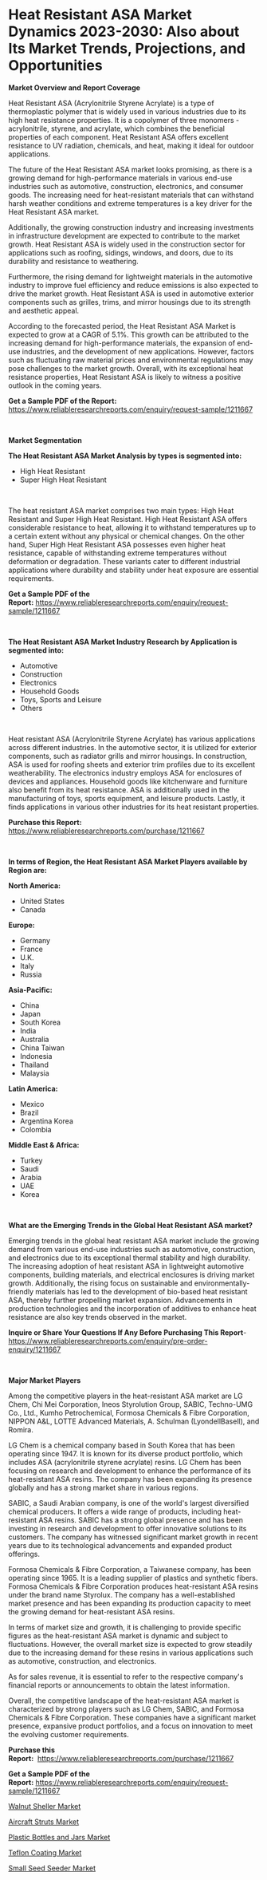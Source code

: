 <p><h1>Heat Resistant ASA Market Dynamics 2023-2030: Also about Its Market Trends, Projections, and Opportunities</h1></p><p><strong>Market Overview and Report Coverage</strong></p>
<p><p>Heat Resistant ASA (Acrylonitrile Styrene Acrylate) is a type of thermoplastic polymer that is widely used in various industries due to its high heat resistance properties. It is a copolymer of three monomers - acrylonitrile, styrene, and acrylate, which combines the beneficial properties of each component. Heat Resistant ASA offers excellent resistance to UV radiation, chemicals, and heat, making it ideal for outdoor applications.</p><p>The future of the Heat Resistant ASA market looks promising, as there is a growing demand for high-performance materials in various end-use industries such as automotive, construction, electronics, and consumer goods. The increasing need for heat-resistant materials that can withstand harsh weather conditions and extreme temperatures is a key driver for the Heat Resistant ASA market.</p><p>Additionally, the growing construction industry and increasing investments in infrastructure development are expected to contribute to the market growth. Heat Resistant ASA is widely used in the construction sector for applications such as roofing, sidings, windows, and doors, due to its durability and resistance to weathering.</p><p>Furthermore, the rising demand for lightweight materials in the automotive industry to improve fuel efficiency and reduce emissions is also expected to drive the market growth. Heat Resistant ASA is used in automotive exterior components such as grilles, trims, and mirror housings due to its strength and aesthetic appeal.</p><p>According to the forecasted period, the Heat Resistant ASA Market is expected to grow at a CAGR of 5.1%. This growth can be attributed to the increasing demand for high-performance materials, the expansion of end-use industries, and the development of new applications. However, factors such as fluctuating raw material prices and environmental regulations may pose challenges to the market growth. Overall, with its exceptional heat resistance properties, Heat Resistant ASA is likely to witness a positive outlook in the coming years.</p></p>
<p><strong>Get a Sample PDF of the Report:</strong> <a href="https://www.reliableresearchreports.com/enquiry/request-sample/1211667">https://www.reliableresearchreports.com/enquiry/request-sample/1211667</a></p>
<p>&nbsp;</p>
<p><strong>Market Segmentation</strong></p>
<p><strong>The Heat Resistant ASA Market Analysis by types is segmented into:</strong></p>
<p><ul><li>High Heat Resistant</li><li>Super High Heat Resistant</li></ul></p>
<p>&nbsp;</p>
<p><p>The heat resistant ASA market comprises two main types: High Heat Resistant and Super High Heat Resistant. High Heat Resistant ASA offers considerable resistance to heat, allowing it to withstand temperatures up to a certain extent without any physical or chemical changes. On the other hand, Super High Heat Resistant ASA possesses even higher heat resistance, capable of withstanding extreme temperatures without deformation or degradation. These variants cater to different industrial applications where durability and stability under heat exposure are essential requirements.</p></p>
<p><strong>Get a Sample PDF of the Report:</strong>&nbsp;<a href="https://www.reliableresearchreports.com/enquiry/request-sample/1211667">https://www.reliableresearchreports.com/enquiry/request-sample/1211667</a></p>
<p>&nbsp;</p>
<p><strong>The Heat Resistant ASA Market Industry Research by Application is segmented into:</strong></p>
<p><ul><li>Automotive</li><li>Construction</li><li>Electronics</li><li>Household Goods</li><li>Toys, Sports and Leisure</li><li>Others</li></ul></p>
<p>&nbsp;</p>
<p><p>Heat resistant ASA (Acrylonitrile Styrene Acrylate) has various applications across different industries. In the automotive sector, it is utilized for exterior components, such as radiator grills and mirror housings. In construction, ASA is used for roofing sheets and exterior trim profiles due to its excellent weatherability. The electronics industry employs ASA for enclosures of devices and appliances. Household goods like kitchenware and furniture also benefit from its heat resistance. ASA is additionally used in the manufacturing of toys, sports equipment, and leisure products. Lastly, it finds applications in various other industries for its heat resistant properties.</p></p>
<p><strong>Purchase this Report:</strong>&nbsp; <a href="https://www.reliableresearchreports.com/purchase/1211667">https://www.reliableresearchreports.com/purchase/1211667</a></p>
<p>&nbsp;</p>
<p><strong>In terms of Region, the Heat Resistant ASA Market Players available by Region are:</strong></p>
<p>
    <p> <strong> North America: </strong>
        <ul>
            <li>United States</li>
            <li>Canada</li>
        </ul>
        </p> 
    <p> <strong> Europe: </strong>
        <ul>
            <li>Germany</li>
            <li>France</li>
            <li>U.K.</li>
            <li>Italy</li>
            <li>Russia</li>
        </ul>
        </p> 
    <p> <strong> Asia-Pacific: </strong>
        <ul>
            <li>China</li>
            <li>Japan</li>
            <li>South Korea</li>
            <li>India</li>
            <li>Australia</li>
            <li>China Taiwan</li>
            <li>Indonesia</li>
            <li>Thailand</li>
            <li>Malaysia</li>
        </ul>
        </p> 
    <p> <strong> Latin America: </strong>
        <ul>
            <li>Mexico</li>
            <li>Brazil</li>
            <li>Argentina Korea</li>
            <li>Colombia</li>
        </ul>
        </p> 
    <p> <strong> Middle East & Africa: </strong>
        <ul>
            <li>Turkey</li>
            <li>Saudi</li>
            <li>Arabia</li>
            <li>UAE</li>
            <li>Korea</li>
        </ul>
    </p>
    </p>
<p>&nbsp;</p>
<p><strong>What are the Emerging Trends in the Global Heat Resistant ASA market?</strong></p>
<p><p>Emerging trends in the global heat resistant ASA market include the growing demand from various end-use industries such as automotive, construction, and electronics due to its exceptional thermal stability and high durability. The increasing adoption of heat resistant ASA in lightweight automotive components, building materials, and electrical enclosures is driving market growth. Additionally, the rising focus on sustainable and environmentally-friendly materials has led to the development of bio-based heat resistant ASA, thereby further propelling market expansion. Advancements in production technologies and the incorporation of additives to enhance heat resistance are also key trends observed in the market.</p></p>
<p><strong>Inquire or Share Your Questions If Any Before Purchasing This Report</strong>- <a href="https://www.reliableresearchreports.com/enquiry/pre-order-enquiry/1211667">https://www.reliableresearchreports.com/enquiry/pre-order-enquiry/1211667</a></p>
<p>&nbsp;</p>
<p><strong>Major Market Players</strong></p>
<p><p>Among the competitive players in the heat-resistant ASA market are LG Chem, Chi Mei Corporation, Ineos Styrolution Group, SABIC, Techno-UMG Co., Ltd., Kumho Petrochemical, Formosa Chemicals & Fibre Corporation, NIPPON A&L, LOTTE Advanced Materials, A. Schulman (LyondellBasell), and Romira.</p><p>LG Chem is a chemical company based in South Korea that has been operating since 1947. It is known for its diverse product portfolio, which includes ASA (acrylonitrile styrene acrylate) resins. LG Chem has been focusing on research and development to enhance the performance of its heat-resistant ASA resins. The company has been expanding its presence globally and has a strong market share in various regions.</p><p>SABIC, a Saudi Arabian company, is one of the world's largest diversified chemical producers. It offers a wide range of products, including heat-resistant ASA resins. SABIC has a strong global presence and has been investing in research and development to offer innovative solutions to its customers. The company has witnessed significant market growth in recent years due to its technological advancements and expanded product offerings.</p><p>Formosa Chemicals & Fibre Corporation, a Taiwanese company, has been operating since 1965. It is a leading supplier of plastics and synthetic fibers. Formosa Chemicals & Fibre Corporation produces heat-resistant ASA resins under the brand name Styrolux. The company has a well-established market presence and has been expanding its production capacity to meet the growing demand for heat-resistant ASA resins.</p><p>In terms of market size and growth, it is challenging to provide specific figures as the heat-resistant ASA market is dynamic and subject to fluctuations. However, the overall market size is expected to grow steadily due to the increasing demand for these resins in various applications such as automotive, construction, and electronics.</p><p>As for sales revenue, it is essential to refer to the respective company's financial reports or announcements to obtain the latest information.</p><p>Overall, the competitive landscape of the heat-resistant ASA market is characterized by strong players such as LG Chem, SABIC, and Formosa Chemicals & Fibre Corporation. These companies have a significant market presence, expansive product portfolios, and a focus on innovation to meet the evolving customer requirements.</p></p>
<p><strong>Purchase this Report:</strong>&nbsp;&nbsp;<a href="https://www.reliableresearchreports.com/purchase/1211667">https://www.reliableresearchreports.com/purchase/1211667</a></p>
<p></p>
<p><strong>Get a Sample PDF of the Report:</strong>&nbsp;<a href="https://www.reliableresearchreports.com/enquiry/request-sample/1211667">https://www.reliableresearchreports.com/enquiry/request-sample/1211667</a></p>
<p><p><a href="https://www.linkedin.com/pulse/walnut-sheller-market-size-growth-forecast-from-2023-2030/">Walnut Sheller Market</a></p><p><a href="https://medium.com/@zitakuvalis/aircraft-struts-market-size-growth-forecast-2023-2030-8d1218186e40">Aircraft Struts Market</a></p><p><a href="https://medium.com/@twiladurgan/plastic-bottles-and-jars-market-size-growth-forecast-2023-2030-3b4f3cb25a32">Plastic Bottles and Jars Market</a></p><p><a href="https://www.linkedin.com/pulse/teflon-coating-market-size-share-amp-trends-analysis-report/">Teflon Coating Market</a></p><p><a href="https://www.linkedin.com/pulse/decoding-small-seed-seeder-market-deep-dive/">Small Seed Seeder Market</a></p></p>